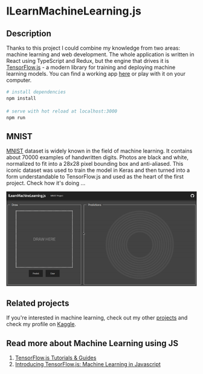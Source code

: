 # ILearnMachineLearning.js

## Description

Thanks to this project I could combine my knowledge from two areas: machine learning and web development. The whole application is written in React using TypeScript and Redux, but the engine that drives it is [TensorFlow.js][1] - a modern library for training and deploying machine learning models. You can find a working app [here][2] or play with it on your computer.

``` bash
# install dependencies
npm install

# serve with hot reload at localhost:3000
npm run 
```

## MNIST

[MNIST][3] dataset is widely known in the field of machine learning. It contains about 70000 examples of handwritten digits. Photos are black and white, normalized to fit into a 28x28 pixel bounding box and anti-aliased. This iconic dataset was used to train the model in Keras and then turned into a form understandable to TensorFlow.js and used as the heart of the first project. Check how it's doing ...

<p align="center"> 
<img src="docs/mnist_project.gif">
</p>

## Related projects

If you're interested in machine learning, check out my other [projects][4] and check my profile on [Kaggle][5].

## Read more about Machine Learning using JS

1. [TensorFlow.js Tutorials & Guides][6]
2. [Introducing TensorFlow.js: Machine Learning in Javascript][7]

[1]: https://github.com/tensorflow/tfjs
[2]: https://learn-machine-learning.herokuapp.com/
[3]: http://yann.lecun.com/exdb/mnist/
[4]: https://github.com/SkalskiP/ILearnMachineLearning.py
[5]: https://www.kaggle.com/skalskip
[6]: https://js.tensorflow.org/tutorials/
[7]: https://medium.com/tensorflow/introducing-tensorflow-js-machine-learning-in-javascript-bf3eab376db
